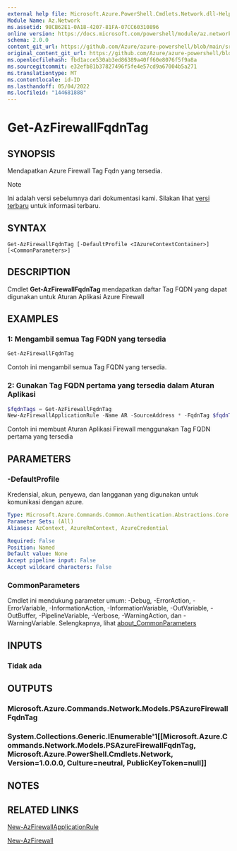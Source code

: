 ```yaml
---
external help file: Microsoft.Azure.PowerShell.Cmdlets.Network.dll-Help.xml
Module Name: Az.Network
ms.assetid: 98CB62E1-0A18-4207-81FA-07CC60310896
online version: https://docs.microsoft.com/powershell/module/az.network/get-azfirewallfqdntag
schema: 2.0.0
content_git_url: https://github.com/Azure/azure-powershell/blob/main/src/Network/Network/help/Get-AzFirewallFqdnTag.md
original_content_git_url: https://github.com/Azure/azure-powershell/blob/main/src/Network/Network/help/Get-AzFirewallFqdnTag.md
ms.openlocfilehash: fbd1acce530ab3ed86389a40ff60e8076f5f9a8a
ms.sourcegitcommit: e32efb81b37827496f5fe4e57cd9a67004b5a271
ms.translationtype: MT
ms.contentlocale: id-ID
ms.lasthandoff: 05/04/2022
ms.locfileid: "144681888"
---
```

# Get-AzFirewallFqdnTag

## SYNOPSIS
Mendapatkan Azure Firewall Tag Fqdn yang tersedia.

> [!NOTE]
>Ini adalah versi sebelumnya dari dokumentasi kami. Silakan lihat [versi terbaru](/powershell/module/az.network/get-azfirewallfqdntag) untuk informasi terbaru.

## SYNTAX

```
Get-AzFirewallFqdnTag [-DefaultProfile <IAzureContextContainer>] [<CommonParameters>]
```

## DESCRIPTION
Cmdlet **Get-AzFirewallFqdnTag** mendapatkan daftar Tag FQDN yang dapat digunakan untuk Aturan Aplikasi Azure Firewall

## EXAMPLES

### 1: Mengambil semua Tag FQDN yang tersedia
```powershell
Get-AzFirewallFqdnTag
```

Contoh ini mengambil semua Tag FQDN yang tersedia.

### 2: Gunakan Tag FQDN pertama yang tersedia dalam Aturan Aplikasi
```powershell
$fqdnTags = Get-AzFirewallFqdnTag
New-AzFirewallApplicationRule -Name AR -SourceAddress * -FqdnTag $fqdnTags[0].FqdnTagName
```

Contoh ini membuat Aturan Aplikasi Firewall menggunakan Tag FQDN pertama yang tersedia

## PARAMETERS

### -DefaultProfile
Kredensial, akun, penyewa, dan langganan yang digunakan untuk komunikasi dengan azure.

```yaml
Type: Microsoft.Azure.Commands.Common.Authentication.Abstractions.Core.IAzureContextContainer
Parameter Sets: (All)
Aliases: AzContext, AzureRmContext, AzureCredential

Required: False
Position: Named
Default value: None
Accept pipeline input: False
Accept wildcard characters: False
```

### CommonParameters
Cmdlet ini mendukung parameter umum: -Debug, -ErrorAction, -ErrorVariable, -InformationAction, -InformationVariable, -OutVariable, -OutBuffer, -PipelineVariable, -Verbose, -WarningAction, dan -WarningVariable. Selengkapnya, lihat [about_CommonParameters](http://go.microsoft.com/fwlink/?LinkID=113216)

## INPUTS

### Tidak ada

## OUTPUTS

### Microsoft.Azure.Commands.Network.Models.PSAzureFirewallFqdnTag

### System.Collections.Generic.IEnumerable'1[[Microsoft.Azure.Commands.Network.Models.PSAzureFirewallFqdnTag, Microsoft.Azure.PowerShell.Cmdlets.Network, Version=1.0.0.0, Culture=neutral, PublicKeyToken=null]]

## NOTES

## RELATED LINKS

[New-AzFirewallApplicationRule](./New-AzFirewallApplicationRule.md)

[New-AzFirewall](./New-AzFirewall.md)
